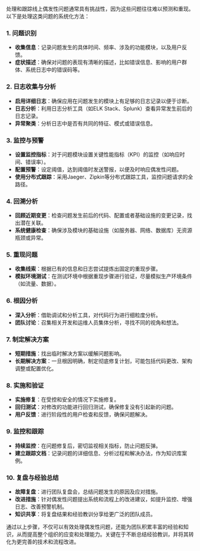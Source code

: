 处理和跟踪线上偶发性问题通常具有挑战性，因为这些问题往往难以预测和重现。以下是处理这类问题的系统化方法：

### 1. 问题识别

+ **收集信息**：记录问题发生的具体时间、频率、涉及的功能模块，以及用户反馈。
+ **症状描述**：确保对问题的表现有清晰的描述，比如错误信息、影响的用户群体、系统日志中的错误码等。

### 2. 日志收集与分析

+ **启用详细日志**：确保应用在问题发生的模块上有足够的日志记录以便于诊断。
+ **日志分析**：利用日志分析工具（如ELK Stack、Splunk）查看异常发生前后的日志记录。
+ **异常聚类**：分析日志中是否有共同的特征、模式或错误信息。

### 3. 监控与预警

+ **设置监控指标**：对于问题模块设置关键性能指标（KPI）的监控（如响应时间、错误率）。
+ **配置预警**：设定阈值，达到阈值时发送警报，以便及时响应偶发性问题。
+ **使用分布式跟踪**：采用Jaeger、Zipkin等分布式跟踪工具，监控问题请求的全路径。

### 4. 回溯分析

+ **回顾近期变更**：检查问题发生前后的代码、配置或者基础设施的变更记录，找出潜在关联。
+ **系统健康检查**：确保涉及模块的基础设施（如服务器、网络、数据库）无资源瓶颈或异常。

### 5. 重现问题

+ **收集线索**：根据已有的信息和日志尝试提炼出固定的重现步骤。
+ **模拟环境测试**：在测试环境中根据重现步骤进行验证，尽量模拟生产环境条件（如流量、数据）。

### 6. 根因分析

+ **深入分析**：借助调试和分析工具，对代码行为进行细粒度分析。
+ **团队讨论**：召集相关开发和运维人员集体分析，寻找不同的视角和想法。

### 7. 制定解决方案

+ **短期措施**：找出临时解决方案以缓解问题影响。
+ **长期解决方案**：一旦根因明确，制定彻底修复计划，可能包括代码更改、架构调整或配置优化。

### 8. 实施和验证

+ **实施修复**：在受控和安全的情况下实施修复。
+ **回归测试**：对修改的功能进行回归测试，确保修复没有引起新的问题。
+ **用户反馈**：进行阶段性的用户检查和反馈，确保问题解决。

### 9. 监控和跟踪

+ **持续监控**：在问题修复后，密切监视相关指标，防止问题反弹。
+ **建立跟踪文档**：记录问题的详细信息、分析过程和解决办法，作为知识库案例。

### 10. 复盘与经验总结

+ **故障复盘**：进行团队复盘会，总结问题发生的原因及应对措施。
+ **改进措施**：针对偶发性问题提出系统和流程上的改进建议，如提升监控、增强日志、改善预警机制。
+ **知识共享**：将复盘结果和经验教训分享给更广泛的团队成员。

通过以上步骤，不仅可以有效处理偶发性问题，还能为团队积累丰富的经验和知识，从而提高整个组织的应变和处理能力。关键在于不断总结经验教训，并将其转化为更完善的技术和流程改进。

